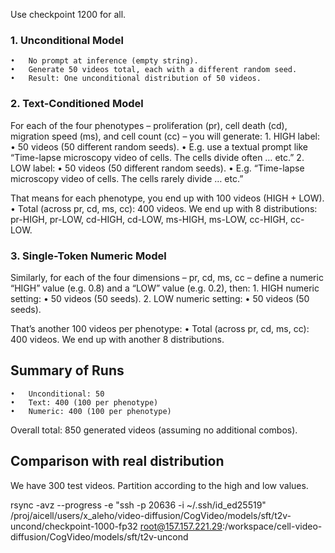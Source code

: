 Use checkpoint 1200 for all. 

### 1. Unconditional Model
	•	No prompt at inference (empty string).
	•	Generate 50 videos total, each with a different random seed.
	•	Result: One unconditional distribution of 50 videos.

### 2. Text-Conditioned Model
For each of the four phenotypes – proliferation (pr), cell death (cd), migration speed (ms), and cell count (cc) – you will generate:
	1.	HIGH label:
	•	50 videos (50 different random seeds).
	•	E.g. use a textual prompt like “Time-lapse microscopy video of cells. The cells divide often … etc.”
	2.	LOW label:
	•	50 videos (50 different random seeds).
	•	E.g. “Time-lapse microscopy video of cells. The cells rarely divide … etc.”

That means for each phenotype, you end up with 100 videos (HIGH + LOW).
	•	Total (across pr, cd, ms, cc): 400 videos.
We end up with 8 distributions: pr-HIGH, pr-LOW, cd-HIGH, cd-LOW, ms-HIGH, ms-LOW, cc-HIGH, cc-LOW.

### 3. Single-Token Numeric Model
Similarly, for each of the four dimensions – pr, cd, ms, cc – define a numeric “HIGH” value (e.g. 0.8) and a “LOW” value (e.g. 0.2), then:
	1.	HIGH numeric setting:
	•	50 videos (50 seeds).
	2.	LOW numeric setting:
	•	50 videos (50 seeds).

That’s another 100 videos per phenotype:
	•	Total (across pr, cd, ms, cc): 400 videos.
We end up with another 8 distributions. 

## Summary of Runs
	•	Unconditional: 50
	•	Text: 400 (100 per phenotype)
	•	Numeric: 400 (100 per phenotype)

Overall total: 850 generated videos (assuming no additional combos).

## Comparison with real distribution
We have 300 test videos. Partition according to the high and low values. 

rsync -avz --progress -e "ssh -p 20636 -i ~/.ssh/id_ed25519" /proj/aicell/users/x_aleho/video-diffusion/CogVideo/models/sft/t2v-uncond/checkpoint-1000-fp32 root@157.157.221.29:/workspace/cell-video-diffusion/CogVideo/models/sft/t2v-uncond